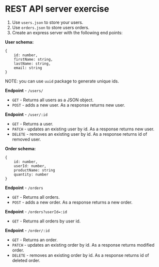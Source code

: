 # REST API server exercise

1. Use `users.json` to store your users.
2. Use `orders.json` to store users orders.
3. Create an express server with the following end points:

**User schema:**

```
{
    id: number,
    firstName: string,
    lastName: string,
    email: string
}
```

NOTE: you can use `uuid` package to generate unique ids.

**Endpoint** - `/users/`

- `GET` - Returns all users as a JSON object.
- `POST` - adds a new user. As a response returns new user.

**Endpoint** - `/user/:id`

- `GET` - Returns a user.
- `PATCH` - updates an existing user by id. As a response returns new user.
- `DELETE` - removes an existing user by id. As a response returns id of removed user.

**Order schema:**

```
{
    id: number,
    userId: number,
    productName: string
    quantity: number
}
```

**Endpoint** - `/orders`

- `GET` - Returns all orders.
- `POST` - adds a new order. As a response returns a new order.

**Endpoint** - `/orders?userId=:id`

- `GET` - Returns all orders by user id.

**Endpoint** - `/order/:id`

- `GET` - Returns an order.
- `PATCH` - updates an existing order by id. As a response returns modified order.
- `DELETE` - removes an existing order by id. As a response returns id of deleted order.